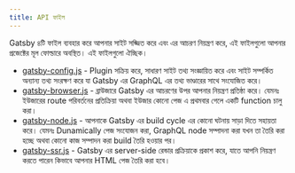 ```yaml
---
title: API ফাইল
---
```


Gatsby ৪টি ফাইল ব্যবহার করে আপনার সাইট সজ্জিত করে এবং এর আচরণ নিয়ন্ত্রণ করে, এই ফাইলগুলো আপনার প্রজেক্টের মূল ফোল্ডারে অবস্থিত। এই ফাইলগুলো ঐচ্ছিক।

- [gatsby-config.js](/docs/api-files-gatsby-config) - Plugin সক্রিয় করে, সাধারণ সাইট তথ্য সংজ্ঞায়িত করে এবং সাইট সম্পর্কিত অন্যান্য তথ্য সংরক্ষণ করে যা Gatsby এর GraphQL এর তথ্য ভাণ্ডারের সাথে সংযোজিত করে।
- [gatsby-browser.js](/docs/api-files-gatsby-browser) - ব্রাউজারে Gatsby এর আচরণের উপর আপনার নিয়ন্ত্রণ প্রতিষ্ঠা করে। যেমনঃ ইউজারের route পরিবর্তনের প্রতিক্রিয়া অথবা ইউজার কোনো পেজ এ প্রথমবার গেলে একটি function চালু করা।
- [gatsby-node.js](/docs/api-files-gatsby-node) - আপনাকে Gatsby এর build cycle এর কোনো ঘটনায় সাড়া দিতে সহায়তা করে। যেমনঃ Dunamically পেজ সংযোজন করা, GraphQL node সম্পাদনা করা যখন তা তৈরি করা হচ্ছে অথবা কোনো কাজ সম্পাদন করা build তৈরি হওয়ার পর।
- [gatsby-ssr.js](/docs/api-files-gatsby-ssr) - Gatsby এর server-side রেন্ডার প্রক্রিয়াকে প্রকাশ করে, যাতে আপনি নিয়ন্ত্রণ করতে পারেন কিভাবে আপনার HTML পেজ তৈরি করা হবে।
